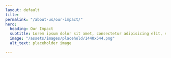 ```yaml
---
layout: default
title:
permalink: "/about-us/our-impact/"
hero:
  heading: Our Impact
  subtitle: Lorem ipsum dolor sit amet, consectetur adipisicing elit, sed do eiusmod tempor incididunt ut labore et dolore magna aliqua. Ut enim ad minim veniam, quis nostrud exercitation ullamco laboris nisi ut aliquip ex ea commodo consequat.
  image: "/assets/images/placehold/1440x544.png"
  alt_text: placeholder image

---
```

